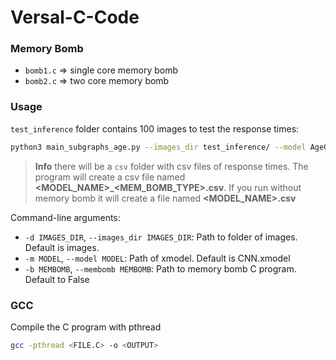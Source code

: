 # Versal-C-Code

### Memory Bomb
- `bomb1.c` => single core memory bomb
- `bomb2.c` => two core memory bomb

### Usage
`test_inference` folder contains 100 images to test the response times:

```sh
python3 main_subgraphs_age.py --images_dir test_inference/ --model AgeGen/Age/Age.xmodel --membomb ~/test/membomb/{bomb1,bomb2}
```
>**Info** there will be a `csv` folder with csv files of response times. 
The program will create a csv file named **<MODEL_NAME>_<MEM_BOMB_TYPE>.csv**. 
If you run without memory bomb it will create a file named **<MODEL_NAME>.csv**

Command-line arguments:
- `-d IMAGES_DIR`, `--images_dir IMAGES_DIR`: Path to folder of images. Default is images.
- `-m MODEL`, `--model MODEL`: Path of xmodel. Default is CNN.xmodel
- `-b MEMBOMB`, `--membomb MEMBOMB`: Path to memory bomb C program. Default to False

### GCC
Compile the C program with pthread
```sh
gcc -pthread <FILE.C> -o <OUTPUT>
```
